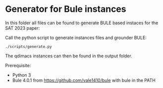 # Generator for Bule instances 

In this folder all files can be found to generate BULE based instaces for the SAT 2023 paper: 

Call the python script to generate instances files and grounder BULE: 

```./scripts/generate.py```

The qdimacs instances can then be found in the output folder.  

Prerequisite: 

* Python 3
* Bule 4.0.1 from https://github.com/vale1410/bule with bule in the PATH
